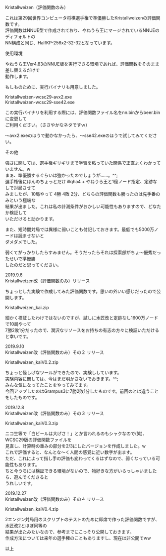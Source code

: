 Kristallweizen（評価関数のみ）  
  
これは第29回世界コンピュータ将棋選手権で準優勝したKristallweizenの評価関数です。  
評価関数はNNUE型で作成されており、やねうら王にマージされているNNUEのディフォルトの  
NN構成と同じ、HalfKP-256x2-32-32となっています。  
  
使用環境  
  
やねうら王Ver4.83のNNUE版を実行できる環境であれば、評価関数をそのまま差し替えるだけで  
動作します。  
  
もしものために、実行バイナリも用意しました。 
   
Kristallweizen-wcsc29-avx2.exe  
Kristallweizen-wcsc29-sse42.exe  
  
この実行バイナリを利用する際には、評価関数ファイル名をnn.binからbeer.binに変更して  
ご利用ください。（ささやかなネタですｗ）  
  
～avx2.exeのほうで動かなかったら、～sse42.exeのほうで試してみてください。  
  
その他  
  
強さに関しては、選手権ギリギリまで学習を粘っていた関係で正直よくわかっていません。w  
まぁ、準優勝するぐらいは強かったのでしょうが……。^^;  
選手権後にほんのちょっとだけ illqha4 + やねうら王と1億ノード指定、定跡なしで対局させて  
みましたが、10局やって 4勝 4敗 2分、どちらの評価関数も勝ったのは先手番のみという極端な  
結果が出ました。これは私の計測条件がおかしい可能性もありますので、どなたか検証して  
いただけると助かります。  

また、短時間対局では異様に弱いことも付記しておきます。最低でも5000万ノードは読ませないと  
ダメダメでした。  
  
弱くてがっかりしたらすみません。そうだったらそれは探索部がちょ～優秀だったせいで準優勝  
したのだと思ってください。  
  
  
2019.9.6  
Kristallweizen改（評価関数のみ）リリース  
  
ちょっとした実験で作成してみた評価関数です。思いの外いい感じだったので公開します。  
  
Kristallweizen_kai.zip  
  
細かく検証したわけではないのですが、試しに水匠改と定跡なし1600万ノードで10局やって  
7勝2敗1分だったので、潤沢なリソースをお持ちの有志の方々に検証いただけると幸いです。  
  
  
2019.9.10  
Kristallweizen改（評価関数のみ）その２ リリース  
  
Kristallweizen_kaiV0.2.zip  
  
ちょっと怪しげなツールができたので、実験ししています。  
実験内容に関しては、今はまだ明かさないでおきます。^^;  
みんな気になってたことをやってみてます。  
今回アップしたのはGrampus3に7勝2敗1分したものです。前回のとは違うことをしたものです。  
  
  
2019.12.8  
Kristallweizen改（評価関数のみ）その３ リリース  
  
Kristallweizen_kaiV0.3.zip  
  
ニコ生等で「白ビールは大げさ！」とか言われるのもシャクなので(笑)、WCSC29版の評価関数ファイルを  
見直し、計算時の重みの部分を2/3にしたバージョンを作成しました。w  
これで評価すると、なんとな～く人間の感覚に近い数字が出ます。  
ただ、これによって指し手の評価も変わってくるはずなので、弱くなっている可能性もあります。  
ちと今うちには検証できる環境がないので、物好きな方がいらっしゃいましたら、遊んでくださると  
うれしいです。  
  
  
2019.12.27  
Kristallweizen改（評価関数のみ）その４ リリース  
  
Kristallweizen_kaiV0.4.zip  
  
2エンジン対局用のスクリプトのテストのために即席で作った評価関数ですが、水匠改2とほぼ同等の  
結果が出たみたいなので、参考までにこっそり公開しておきます。  
作成方法については来年の選手権のこともありますし、現在は非公開でww  
  
  
以上  
